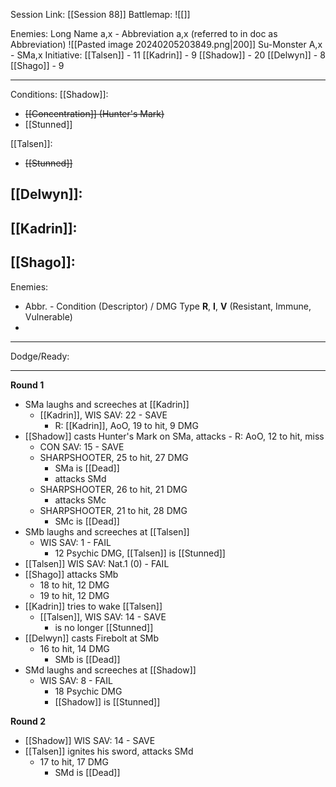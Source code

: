 Session Link:
[[Session 88]]
Battlemap:
![[]]

Enemies:
Long Name a,x - Abbreviation a,x (referred to in doc as Abbreviation)
![[Pasted image 20240205203849.png|200]]
Su-Monster A,x - SMa,x
Initiative:
[[Talsen]] - 11
[[Kadrin]] - 9
[[Shadow]] - 20
[[Delwyn]] - 8
[[Shago]] - 9

---
Conditions:
[[Shadow]]:
- ~~[[Concentration]] (Hunter's Mark)~~
- [[Stunned]]

[[Talsen]]:
- ~~[[Stunned]]~~

[[Delwyn]]:
- 

[[Kadrin]]:
- 

[[Shago]]: 
- 

Enemies:
- Abbr. - Condition (Descriptor) / DMG Type __R__, __I__, __V__ (Resistant, Immune, Vulnerable)
- 
---
Dodge/Ready:


---
**Round 1**
- SMa laughs and screeches at [[Kadrin]]
	- [[Kadrin]], WIS SAV: 22 - SAVE
		- R: [[Kadrin]], AoO, 19 to hit, 9 DMG
- [[Shadow]] casts Hunter's Mark on SMa, attacks
		- R: AoO, 12 to hit, miss
	- CON SAV: 15 - SAVE
	- SHARPSHOOTER, 25 to hit, 27 DMG
		- SMa is [[Dead]]
		- attacks SMd
	- SHARPSHOOTER, 26 to hit, 21 DMG
		- attacks SMc
	- SHARPSHOOTER, 21 to hit, 28 DMG
		- SMc is [[Dead]]
- SMb laughs and screeches at [[Talsen]]
	- WIS SAV: 1 - FAIL
		- 12 Psychic DMG, [[Talsen]] is [[Stunned]]
- [[Talsen]] WIS SAV: Nat.1 (0) - FAIL
- [[Shago]] attacks SMb
	- 18 to hit, 12 DMG
	- 19 to hit, 12 DMG
- [[Kadrin]] tries to wake [[Talsen]]
	- [[Talsen]], WIS SAV: 14 - SAVE
		- is no longer [[Stunned]]
- [[Delwyn]] casts Firebolt at SMb
	- 16 to hit, 14 DMG
		- SMb is [[Dead]]
- SMd laughs and screeches at [[Shadow]]
	- WIS SAV: 8 - FAIL
		- 18 Psychic DMG
		- [[Shadow]] is [[Stunned]]

**Round 2**
- [[Shadow]] WIS SAV: 14 - SAVE
- [[Talsen]] ignites his sword, attacks SMd
	- 17 to hit, 17 DMG
		- SMd is [[Dead]]